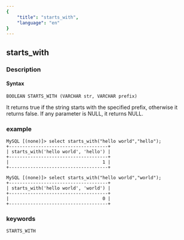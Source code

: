 ```yaml
---
{
    "title": "starts_with",
    "language": "en"
}
---
```


<!--
Licensed to the Apache Software Foundation (ASF) under one
or more contributor license agreements.  See the NOTICE file
distributed with this work for additional information
regarding copyright ownership.  The ASF licenses this file
to you under the Apache License, Version 2.0 (the
"License"); you may not use this file except in compliance
with the License.  You may obtain a copy of the License at

  http://www.apache.org/licenses/LICENSE-2.0

Unless required by applicable law or agreed to in writing,
software distributed under the License is distributed on an
"AS IS" BASIS, WITHOUT WARRANTIES OR CONDITIONS OF ANY
KIND, either express or implied.  See the License for the
specific language governing permissions and limitations
under the License.
-->

## starts_with
### Description
#### Syntax

`BOOLEAN STARTS_WITH (VARCHAR str, VARCHAR prefix)`

It returns true if the string starts with the specified prefix, otherwise it returns false.
If any parameter is NULL, it returns NULL.

### example

```
MySQL [(none)]> select starts_with("hello world","hello");
+-------------------------------------+
| starts_with('hello world', 'hello') |
+-------------------------------------+
|                                   1 |
+-------------------------------------+

MySQL [(none)]> select starts_with("hello world","world");
+-------------------------------------+
| starts_with('hello world', 'world') |
+-------------------------------------+
|                                   0 |
+-------------------------------------+
```
### keywords
    STARTS_WITH
